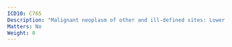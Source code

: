 ```yaml
---
ICD10: C765
Description: "Malignant neoplasm of other and ill-defined sites: Lower limb"
Matters: No
Weight: 0
---
```

